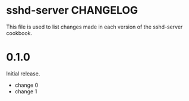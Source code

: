 # sshd-server CHANGELOG

This file is used to list changes made in each version of the sshd-server cookbook.

# 0.1.0

Initial release.

- change 0
- change 1

